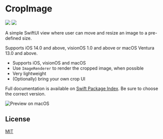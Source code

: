 # CropImage

[![](https://img.shields.io/endpoint?url=https%3A%2F%2Fswiftpackageindex.com%2Fapi%2Fpackages%2Flaosb%2FCropImage%2Fbadge%3Ftype%3Dplatforms)](https://swiftpackageindex.com/laosb/CropImage)
[![](https://img.shields.io/endpoint?url=https%3A%2F%2Fswiftpackageindex.com%2Fapi%2Fpackages%2Flaosb%2FCropImage%2Fbadge%3Ftype%3Dswift-versions)](https://swiftpackageindex.com/laosb/CropImage)

A simple SwiftUI view where user can move and resize an image to a pre-defined size.

Supports iOS 14.0 and above, visionOS 1.0 and above or macOS Ventura 13.0 and above.

- Supports iOS, visionOS and macOS
- Use `ImageRenderer` to render the cropped image, when possible
- Very lightweight
- (Optionally) bring your own crop UI

Full documentation is available on [Swift Package Index](https://swiftpackageindex.com/laosb/CropImage/main/documentation/cropimage). Be sure to choose the correct version.

<picture>
  <source media="(prefers-color-scheme: dark)" srcset="./Sources/CropImage/Documentation.docc/Resources/macos~dark.png">
  <img alt="Preview on macOS" src="./Sources/CropImage/Documentation.docc/Resources/macos.png">
</picture>

## License

[MIT](./LICENSE)
